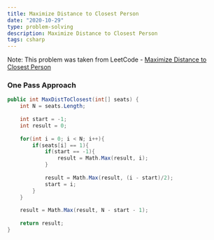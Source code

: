 ```yaml
---
title: Maximize Distance to Closest Person
date: "2020-10-29"
type: problem-solving
description: Maximize Distance to Closest Person
tags: csharp
---
```


Note: This problem was taken from LeetCode - [Maximize Distance to Closest Person](https://leetcode.com/problems/maximize-distance-to-closest-person/)

### One Pass Approach

```csharp
public int MaxDistToClosest(int[] seats) {
	int N = seats.Length;
	
	int start = -1;
	int result = 0;
	
	for(int i = 0; i < N; i++){
		if(seats[i] == 1){
			if(start == -1){
				result = Math.Max(result, i);
			}
			
			result = Math.Max(result, (i - start)/2);
			start = i;
		}
	}
	
	result = Math.Max(result, N - start - 1);
	
	return result;
}
```
